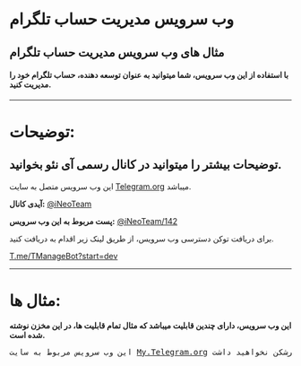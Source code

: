 # وب سرویس مدیریت حساب تلگرام
## مثال های وب سرویس مدیریت حساب تلگرام

<h4>با استفاده از این وب سرویس، شما میتوانید به عنوان توسعه دهنده، حساب تلگرام خود را مدیریت کنید.</h4>

------------------------

# توضیحات:
## توضیحات بیشتر را میتوانید در کانال رسمی آی نئو بخوانید.

این وب سرویس متصل به سایت <a href='https://telegram.org' target='_blank'>Telegram.org</a> میباشد.

<b>آیدی کانال:</b> <a href='https://t.me/iNeoTeam' target='_blank'>@iNeoTeam</a>

<b>پست مربوط به این وب سرویس:</b> <a href='https://t.me/iNeoTeam/142' target='_blank'>@iNeoTeam/142</a>

برای دریافت توکن دسترسی وب سرویس، از طریق لینک زیر اقدام به دریافت کنید.

<a href='https://t.me/tmanagebot?start=dev'>T.me/TManageBot?start=dev</a>

-------------------------

# مثال ها:

<b>این وب سرویس، دارای چندین قابلیت میباشد که مثال تمام قابلیت ها، در این مخزن نوشته شده است.</b>

<pre>این وب سرویس مربوط به سایت <a href='https://my.telegram.org' target='_blank'>My.Telegram.org</a> میباشد و برای استفاده از این قابلیت تلگرام، نیازی به ورود به سایت رسمی تلگرام با استفاده از فیلترشکن نخواهید داشت.</pre>
